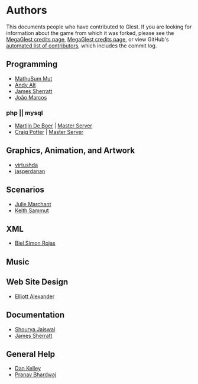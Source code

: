 # Authors

This documents people who have contributed to Glest. If you are
looking for information about the game from which it was forked, please
see the [MegaGlest credits page](https://megaglest.org/credits), [MegaGlest credits page](http://megaglest.org/en/credits.php), or view GitHub's
[automated list of contributors](https://github.com/Glest/glest-source/graphs/contributors),
which includes the commit log.

## Programming

* [MathuSum Mut](https://github.com/mathusummut)
* [Andy Alt](https://github.com/andy5995)
* [James Sherratt](https://github.com/Jammyjamjamman)
* [João Marcos](https://github.com/JoaoMarcosCSilva)

### php || mysql

* [Martijn De Boer](https://github.com/sexybiggetje) | [Master Server](https://github.com/Glest/glest-masterserver/graphs/contributors)
* [Craig Potter](https://github.com/craigpotter) | [Master Server](https://github.com/Glest/glest-masterserver/graphs/contributors)

## Graphics, Animation, and Artwork

* [virtushda](https://github.com/virtushda)
* [jasperdanan](https://github.com/jasperdanan)

## Scenarios

* [Julie Marchant](https://github.com/onpon4)
* [Keith Sammut](https://github.com/keithsammut)

## XML

* [Biel Simon Rojas](https://github.com/biels)

## Music

## Web Site Design

* [Elliott Alexander](https://github.com/escottalexander)

## Documentation

* [Shourya Jaiswal](https://github.com/shouryaj98)
* [James Sherratt](https://github.com/Jammyjamjamman)

## General Help

* [Dan Kelley](https://github.com/dafky2000)
* [Pranav Bhardwaj](https://github.com/pranav1999)
